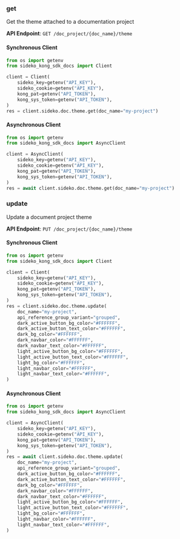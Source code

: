 
### get <a name="get"></a>
Get the theme attached to a documentation project



**API Endpoint**: `GET /doc_project/{doc_name}/theme`

#### Synchronous Client

```python
from os import getenv
from sideko_kong_sdk_docs import Client

client = Client(
    sideko_key=getenv("API_KEY"),
    sideko_cookie=getenv("API_KEY"),
    kong_pat=getenv("API_TOKEN"),
    kong_sys_token=getenv("API_TOKEN"),
)
res = client.sideko.doc.theme.get(doc_name="my-project")
```

#### Asynchronous Client

```python
from os import getenv
from sideko_kong_sdk_docs import AsyncClient

client = AsyncClient(
    sideko_key=getenv("API_KEY"),
    sideko_cookie=getenv("API_KEY"),
    kong_pat=getenv("API_TOKEN"),
    kong_sys_token=getenv("API_TOKEN"),
)
res = await client.sideko.doc.theme.get(doc_name="my-project")
```

### update <a name="update"></a>
Update a document project theme



**API Endpoint**: `PUT /doc_project/{doc_name}/theme`

#### Synchronous Client

```python
from os import getenv
from sideko_kong_sdk_docs import Client

client = Client(
    sideko_key=getenv("API_KEY"),
    sideko_cookie=getenv("API_KEY"),
    kong_pat=getenv("API_TOKEN"),
    kong_sys_token=getenv("API_TOKEN"),
)
res = client.sideko.doc.theme.update(
    doc_name="my-project",
    api_reference_group_variant="grouped",
    dark_active_button_bg_color="#FFFFFF",
    dark_active_button_text_color="#FFFFFF",
    dark_bg_color="#FFFFFF",
    dark_navbar_color="#FFFFFF",
    dark_navbar_text_color="#FFFFFF",
    light_active_button_bg_color="#FFFFFF",
    light_active_button_text_color="#FFFFFF",
    light_bg_color="#FFFFFF",
    light_navbar_color="#FFFFFF",
    light_navbar_text_color="#FFFFFF",
)
```

#### Asynchronous Client

```python
from os import getenv
from sideko_kong_sdk_docs import AsyncClient

client = AsyncClient(
    sideko_key=getenv("API_KEY"),
    sideko_cookie=getenv("API_KEY"),
    kong_pat=getenv("API_TOKEN"),
    kong_sys_token=getenv("API_TOKEN"),
)
res = await client.sideko.doc.theme.update(
    doc_name="my-project",
    api_reference_group_variant="grouped",
    dark_active_button_bg_color="#FFFFFF",
    dark_active_button_text_color="#FFFFFF",
    dark_bg_color="#FFFFFF",
    dark_navbar_color="#FFFFFF",
    dark_navbar_text_color="#FFFFFF",
    light_active_button_bg_color="#FFFFFF",
    light_active_button_text_color="#FFFFFF",
    light_bg_color="#FFFFFF",
    light_navbar_color="#FFFFFF",
    light_navbar_text_color="#FFFFFF",
)
```
